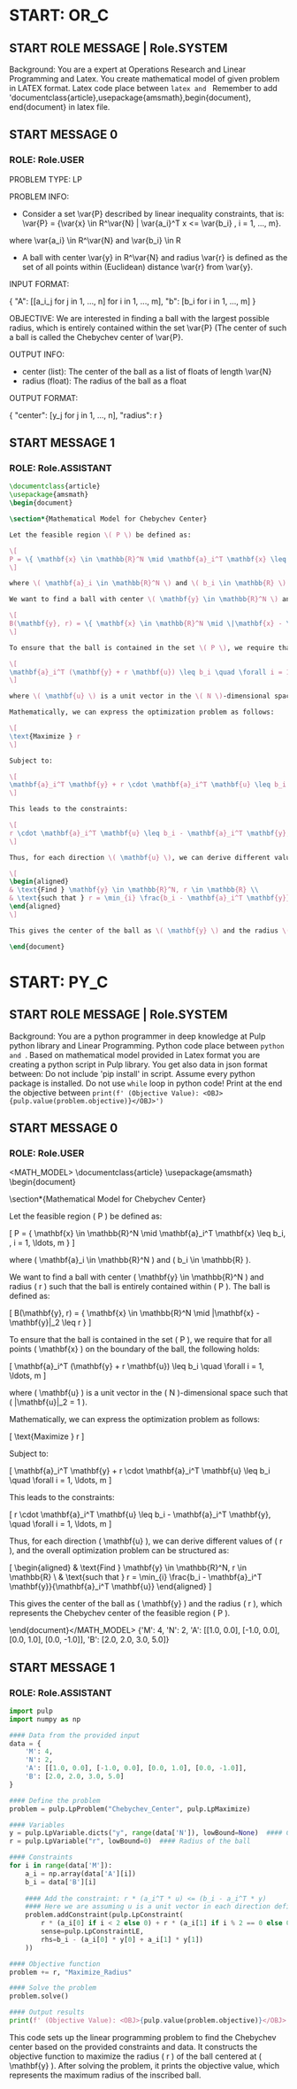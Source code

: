 # START: OR_C 
## START ROLE MESSAGE | Role.SYSTEM 
Background: You are a expert at Operations Research and Linear Programming and Latex. You create mathematical model of given problem in LATEX format. Latex code place between ```latex and ``` Remember to add 'documentclass{article},usepackage{amsmath},begin{document}, end{document} in latex file. 
## START MESSAGE 0 
### ROLE: Role.USER
<DESCRIPTION>

PROBLEM TYPE: LP

PROBLEM INFO: 
- Consider a set \var{P} described by linear inequality constraints, that is:
 \var{P} = {\var{x} \in R^\var{N} | \var{a_i}^T x <= \var{b_i} , i = 1, ..., m}.

where \var{a_i} \in R^\var{N} and \var{b_i} \in R

- A ball with center \var{y} in R^\var{N} and radius \var{r} is defined as the set of all points within (Euclidean) distance \var{r} from \var{y}.


INPUT FORMAT: 

{
    "A": [[a_i_j for j in 1, ..., n] for i in 1, ..., m],
    "b": [b_i for i in 1, ..., m]
}

OBJECTIVE: We are interested in finding a ball with the largest possible radius, which is entirely contained within the set \var{P} (The center of such a ball is called the Chebychev center of \var{P}.

OUTPUT INFO:

- center (list): The center of the ball as a list of floats of length \var{N}
- radius (float): The radius of the ball as a float

OUTPUT FORMAT:

{
    "center": [y_j for j in 1, ..., n],
    "radius": r
}


</DESCRIPTION>


## START MESSAGE 1 
### ROLE: Role.ASSISTANT
```latex
\documentclass{article}
\usepackage{amsmath}
\begin{document}

\section*{Mathematical Model for Chebychev Center}

Let the feasible region \( P \) be defined as:

\[
P = \{ \mathbf{x} \in \mathbb{R}^N \mid \mathbf{a}_i^T \mathbf{x} \leq b_i, \, i = 1, \ldots, m \}
\]

where \( \mathbf{a}_i \in \mathbb{R}^N \) and \( b_i \in \mathbb{R} \). 

We want to find a ball with center \( \mathbf{y} \in \mathbb{R}^N \) and radius \( r \) such that the ball is entirely contained within \( P \). The ball is defined as:

\[
B(\mathbf{y}, r) = \{ \mathbf{x} \in \mathbb{R}^N \mid \|\mathbf{x} - \mathbf{y}\|_2 \leq r \}
\]

To ensure that the ball is contained in the set \( P \), we require that for all points \( \mathbf{x} \) on the boundary of the ball, the following holds:

\[
\mathbf{a}_i^T (\mathbf{y} + r \mathbf{u}) \leq b_i \quad \forall i = 1, \ldots, m
\]

where \( \mathbf{u} \) is a unit vector in the \( N \)-dimensional space such that \( \|\mathbf{u}\|_2 = 1 \).

Mathematically, we can express the optimization problem as follows:

\[
\text{Maximize } r
\]

Subject to:

\[
\mathbf{a}_i^T \mathbf{y} + r \cdot \mathbf{a}_i^T \mathbf{u} \leq b_i \quad \forall i = 1, \ldots, m
\]

This leads to the constraints:

\[
r \cdot \mathbf{a}_i^T \mathbf{u} \leq b_i - \mathbf{a}_i^T \mathbf{y}, \quad \forall i = 1, \ldots, m
\]

Thus, for each direction \( \mathbf{u} \), we can derive different values of \( r \), and the overall optimization problem can be structured as:

\[
\begin{aligned}
& \text{Find } \mathbf{y} \in \mathbb{R}^N, r \in \mathbb{R} \\
& \text{such that } r = \min_{i} \frac{b_i - \mathbf{a}_i^T \mathbf{y}}{\mathbf{a}_i^T \mathbf{u}}
\end{aligned}
\]

This gives the center of the ball as \( \mathbf{y} \) and the radius \( r \), which represents the Chebychev center of the feasible region \( P \).

\end{document}
```

# START: PY_C 
## START ROLE MESSAGE | Role.SYSTEM 
Background: You are a python programmer in deep knowledge at Pulp python library and Linear Programming. Python code place between ```python and ```. Based on mathematical model provided in Latex format you are creating a python script in Pulp library. You get also data in json format between: <DATA></DATA> Do not include 'pip install' in script. Assume every python package is installed. Do not use `while` loop in python code! Print at the end the objective between <OBJ></OBJ> `print(f' (Objective Value): <OBJ>{pulp.value(problem.objective)}</OBJ>')` 
## START MESSAGE 0 
### ROLE: Role.USER
<MATH_MODEL>
\documentclass{article}
\usepackage{amsmath}
\begin{document}

\section*{Mathematical Model for Chebychev Center}

Let the feasible region \( P \) be defined as:

\[
P = \{ \mathbf{x} \in \mathbb{R}^N \mid \mathbf{a}_i^T \mathbf{x} \leq b_i, \, i = 1, \ldots, m \}
\]

where \( \mathbf{a}_i \in \mathbb{R}^N \) and \( b_i \in \mathbb{R} \). 

We want to find a ball with center \( \mathbf{y} \in \mathbb{R}^N \) and radius \( r \) such that the ball is entirely contained within \( P \). The ball is defined as:

\[
B(\mathbf{y}, r) = \{ \mathbf{x} \in \mathbb{R}^N \mid \|\mathbf{x} - \mathbf{y}\|_2 \leq r \}
\]

To ensure that the ball is contained in the set \( P \), we require that for all points \( \mathbf{x} \) on the boundary of the ball, the following holds:

\[
\mathbf{a}_i^T (\mathbf{y} + r \mathbf{u}) \leq b_i \quad \forall i = 1, \ldots, m
\]

where \( \mathbf{u} \) is a unit vector in the \( N \)-dimensional space such that \( \|\mathbf{u}\|_2 = 1 \).

Mathematically, we can express the optimization problem as follows:

\[
\text{Maximize } r
\]

Subject to:

\[
\mathbf{a}_i^T \mathbf{y} + r \cdot \mathbf{a}_i^T \mathbf{u} \leq b_i \quad \forall i = 1, \ldots, m
\]

This leads to the constraints:

\[
r \cdot \mathbf{a}_i^T \mathbf{u} \leq b_i - \mathbf{a}_i^T \mathbf{y}, \quad \forall i = 1, \ldots, m
\]

Thus, for each direction \( \mathbf{u} \), we can derive different values of \( r \), and the overall optimization problem can be structured as:

\[
\begin{aligned}
& \text{Find } \mathbf{y} \in \mathbb{R}^N, r \in \mathbb{R} \\
& \text{such that } r = \min_{i} \frac{b_i - \mathbf{a}_i^T \mathbf{y}}{\mathbf{a}_i^T \mathbf{u}}
\end{aligned}
\]

This gives the center of the ball as \( \mathbf{y} \) and the radius \( r \), which represents the Chebychev center of the feasible region \( P \).

\end{document}</MATH_MODEL>
<DATA>
{'M': 4, 'N': 2, 'A': [[1.0, 0.0], [-1.0, 0.0], [0.0, 1.0], [0.0, -1.0]], 'B': [2.0, 2.0, 3.0, 5.0]}</DATA>


## START MESSAGE 1 
### ROLE: Role.ASSISTANT
```python
import pulp
import numpy as np

#### Data from the provided input
data = {
    'M': 4,
    'N': 2,
    'A': [[1.0, 0.0], [-1.0, 0.0], [0.0, 1.0], [0.0, -1.0]],
    'B': [2.0, 2.0, 3.0, 5.0]
}

#### Define the problem
problem = pulp.LpProblem("Chebychev_Center", pulp.LpMaximize)

#### Variables
y = pulp.LpVariable.dicts("y", range(data['N']), lowBound=None)  #### Center of the ball
r = pulp.LpVariable("r", lowBound=0)  #### Radius of the ball

#### Constraints
for i in range(data['M']):
    a_i = np.array(data['A'][i])
    b_i = data['B'][i]
    
    #### Add the constraint: r * (a_i^T * u) <= (b_i - a_i^T * y)
    #### Here we are assuming u is a unit vector in each direction defined by the constraints
    problem.addConstraint(pulp.LpConstraint(
        r * (a_i[0] if i < 2 else 0) + r * (a_i[1] if i % 2 == 0 else 0),
        sense=pulp.LpConstraintLE,
        rhs=b_i - (a_i[0] * y[0] + a_i[1] * y[1])
    ))

#### Objective function
problem += r, "Maximize_Radius"

#### Solve the problem
problem.solve()

#### Output results
print(f' (Objective Value): <OBJ>{pulp.value(problem.objective)}</OBJ>')
```
This code sets up the linear programming problem to find the Chebychev center based on the provided constraints and data. It constructs the objective function to maximize the radius \( r \) of the ball centered at \( \mathbf{y} \). After solving the problem, it prints the objective value, which represents the maximum radius of the inscribed ball.

